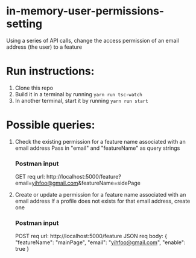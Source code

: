# in-memory-user-permissions-setting
Using a series of API calls, change the access permission of an email address (the user) to a feature

# Run instructions:
1.  Clone this repo
2.  Build it in a terminal by running `yarn run tsc-watch`
3.  In another terminal, start it by running `yarn run start`

# Possible queries:
1.  Check the existing permission for a feature name associated with an email address 
    Pass in "email" and "featureName" as query strings
    ### Postman input
    GET req url:
    http://localhost:5000/feature?email=yihfoo@gmail.com&featureName=sidePage

2.  Create or update a permission for a feature name associated with an email address 
    If a profile does not exists for that email address, create one

    ### Postman input
    POST req url: http://localhost:5000/feature
    JSON req body:
    {
        "featureName": "mainPage",
        "email": "yihfoo@gmail.com",
        "enable": true
    }
